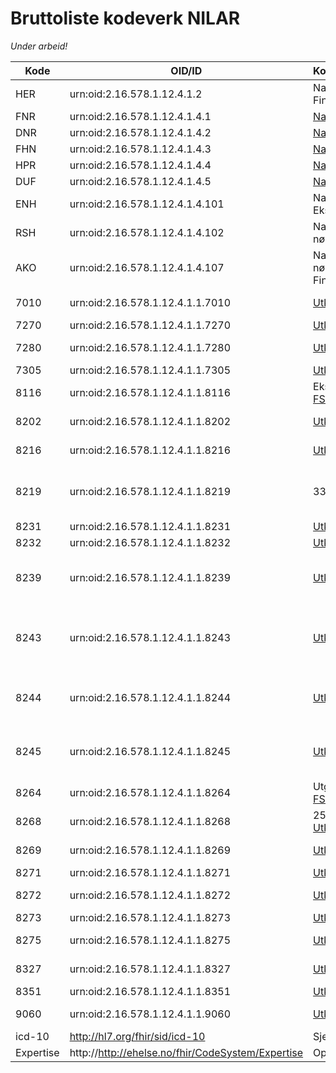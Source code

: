 # Bruttoliste kodeverk NILAR

*Under arbeid!*

| Kode | OID/ID | Kommentar/lenke | Navn |
|------|--------|-----------------|------|
| HER | urn:oid:2.16.578.1.12.4.1.2 | NamingSystem. Finnes? |  |
| FNR | urn:oid:2.16.578.1.12.4.1.4.1 | [NamingSystem](https://github.com/HL7Norway/basisprofiler-r4/blob/master/NamingSystem/no-basis-fodselsnummer.namingsystem.xml) |  |
| DNR | urn:oid:2.16.578.1.12.4.1.4.2 | [NamingSystem](https://github.com/HL7Norway/basisprofiler-r4/blob/master/NamingSystem/no-basis-dnummer.namingsystem.xml) |  |
| FHN | urn:oid:2.16.578.1.12.4.1.4.3 | [NamingSystem](https://github.com/HL7Norway/basisprofiler-r4/blob/master/NamingSystem/no-basis-felleshjelpenummer.namingsystem.xml) |  |
| HPR | urn:oid:2.16.578.1.12.4.1.4.4 | [NamingSystem](https://github.com/HL7Norway/basisprofiler-r4/blob/master/NamingSystem/no-basis-helsepersonellnummer.namingsystem.xml) |  |
| DUF | urn:oid:2.16.578.1.12.4.1.4.5 | [NamingSystem](https://github.com/HL7Norway/basisprofiler-r4/blob/master/NamingSystem/no-basis-dufnummer.namingsystem.xml) |  |
| ENH | urn:oid:2.16.578.1.12.4.1.4.101 | NamingSystem? Ekstern? |  |
| RSH | urn:oid:2.16.578.1.12.4.1.4.102 | NamingSystem nødvendig? |  |
| AKO | urn:oid:2.16.578.1.12.4.1.4.107 | NamingSystem nødvendig. Finnes? |  |
| 7010 | urn:oid:2.16.578.1.12.4.1.1.7010 | [Utkast FSH](https://github.com/HL7Norway/kodeverk/blob/main/input/fsh/codesystems/no-kodeverk-7010.fsh) | Norsk patologikodeverk |
| 7270 | urn:oid:2.16.578.1.12.4.1.1.7270 | [Utkast FSH](https://github.com/HL7Norway/kodeverk/blob/main/input/fsh/codesystems/no-kodeverk-7270.fsh) | NCRP |
| 7280 | urn:oid:2.16.578.1.12.4.1.1.7280 | [Utkast FSG](https://github.com/HL7Norway/kodeverk/blob/main/input/fsh/codesystems/no-kodeverk-7280.fsh) | Norsk laboratoriekodeverk |
| 7305 | urn:oid:2.16.578.1.12.4.1.1.7305 | [Utkast FSH](https://github.com/HL7Norway/kodeverk/blob/main/input/fsh/codesystems/no-kodeverk-7305.fsh) | Moderator |
| 8116 | urn:oid:2.16.578.1.12.4.1.1.8116 | Eksisterer? [Utkast FSH](https://github.com/HL7Norway/kodeverk/blob/main/input/fsh/codesystems/no-kodeverk-8116.fsh) | ID-type for personer |
| 8202 | urn:oid:2.16.578.1.12.4.1.1.8202 | [Utkast FSH](https://github.com/HL7Norway/kodeverk/blob/main/input/fsh/codesystems/no-kodeverk-8202.fsh) | Type laboratoriemelding |
| 8216 | urn:oid:2.16.578.1.12.4.1.1.8216 | [Utkast FSH](https://github.com/HL7Norway/kodeverk/blob/main/input/fsh/codesystems/no-kodeverk-8216.fsh) | Kodeverk for cytologisk materiale |
| 8219 | urn:oid:2.16.578.1.12.4.1.1.8219 | 33? koder | Kodeverk for patologisk-anatomiske undersøkelser |
| 8231 | urn:oid:2.16.578.1.12.4.1.1.8231 | [Utkast FSH](https://github.com/HL7Norway/kodeverk/blob/main/input/fsh/codesystems/no-kodeverk-8231.fsh) | Type tekstsvar |
| 8232 | urn:oid:2.16.578.1.12.4.1.1.8232 | [Utkast FSH](https://github.com/HL7Norway/kodeverk/blob/main/input/fsh/codesystems/no-kodeverk-8232.fsh) | Forbehandling |
| 8239 | urn:oid:2.16.578.1.12.4.1.1.8239 | [Utkast FSH](https://github.com/HL7Norway/kodeverk/blob/main/input/fsh/codesystems/no-kodeverk-8239.fsh) | Forholdsoperatorer i svarrapportering av medisinske tjenester  |
| 8243 | urn:oid:2.16.578.1.12.4.1.1.8243 | [Utkast FSH](https://github.com/HL7Norway/kodeverk/blob/main/input/fsh/codesystems/no-kodeverk-8243.fsh) | Type tekstsvar i tekstlig resultat i svarrapportering av medisinske tjenester |
| 8244 | urn:oid:2.16.578.1.12.4.1.1.8244 | [Utkast FSH](https://github.com/HL7Norway/kodeverk/blob/main/input/fsh/codesystems/no-kodeverk-8244.fsh) | Avviksmarkør i svarrapportering av medisinske tjenester |
| 8245 | urn:oid:2.16.578.1.12.4.1.1.8245 | [Utkast FSH](https://github.com/HL7Norway/kodeverk/blob/main/input/fsh/codesystems/no-kodeverk-8245.fsh) | Status for resultat i svarrapportering av medisinske tjenester |
| 8264 | urn:oid:2.16.578.1.12.4.1.1.8264 | Utgått. [Utkast FSH](https://github.com/HL7Norway/kodeverk/blob/main/input/fsh/codesystems/no-kodeverk-8264.fsh) | Tjenestekoder for timereservasjon |
| 8268 | urn:oid:2.16.578.1.12.4.1.1.8268 | 25 koder. Finnes? [Utkast FSH](https://github.com/HL7Norway/kodeverk/blob/main/input/fsh/codesystems/no-kodeverk-8268.fsh) | Type identifikator |
| 8269 | urn:oid:2.16.578.1.12.4.1.1.8269 | [Utkast FSH](https://github.com/HL7Norway/kodeverk/blob/main/input/fsh/codesystems/no-kodeverk-8269.fsh) | Kommentar til svarrapport |
| 8271 | urn:oid:2.16.578.1.12.4.1.1.8271 | [Utkast FSH](https://github.com/HL7Norway/kodeverk/blob/main/input/fsh/codesystems/no-kodeverk-8271.fsh) | Resistens |
| 8272 | urn:oid:2.16.578.1.12.4.1.1.8272 | [Utkast FSH](https://github.com/HL7Norway/kodeverk/blob/main/input/fsh/codesystems/no-kodeverk-8272.fsh) | Anbefaling om ny undersøkelse |
| 8273 | urn:oid:2.16.578.1.12.4.1.1.8273 | [Utkast FSH](https://github.com/HL7Norway/kodeverk/blob/main/input/fsh/codesystems/no-kodeverk-8273.fsh) | Hastegrad |
| 8275 | urn:oid:2.16.578.1.12.4.1.1.8275 | [Utkast FSH](https://github.com/HL7Norway/kodeverk/blob/main/input/fsh/codesystems/no-kodeverk-8275.fsh) | Cytologisk materiale tatt med |
| 8327 | urn:oid:2.16.578.1.12.4.1.1.8327 | [Utkast FSH](https://github.com/HL7Norway/kodeverk/blob/main/input/fsh/codesystems/no-kodeverk-8327.fsh) | Offisiell personidentifikasjon |
| 8351 | urn:oid:2.16.578.1.12.4.1.1.8351 | [Utkast FSH](https://github.com/HL7Norway/kodeverk/blob/main/input/fsh/codesystems/no-kodeverk-8351.fsh) | Prøvemateriale |
| 9060 | urn:oid:2.16.578.1.12.4.1.1.9060 | [Utkast FSH](https://github.com/HL7Norway/kodeverk/blob/main/input/fsh/codesystems/no-kodeverk-9060.fsh) | Kategori helsepersonell |
| icd-10 | http://hl7.org/fhir/sid/icd-10 | Sjekk | |
| Expertise | http://http://ehelse.no/fhir/CodeSystem/Expertise | Opprett, sjekk| |